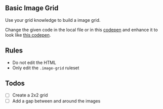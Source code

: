 ## Basic Image Grid

Use your grid knowledge to build a image grid.

Change the given code in the local file or in this [codepen](https://codepen.io/nicokoenig/pen/abvXgmm) and enhance it to look like [this codepen](https://codepen.io/nicokoenig/full/MWaLMwN).

## Rules

- Do not edit the HTML
- Only edit the `.image-grid` ruleset

## Todos

- [ ] Create a 2x2 grid
- [ ] Add a gap between and around the images
